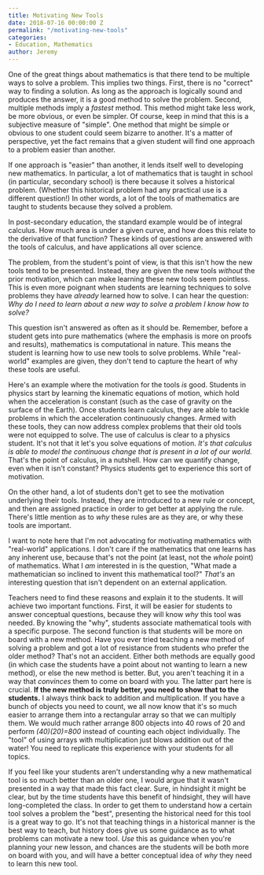 ```yaml
---
title: Motivating New Tools
date: 2018-07-16 00:00:00 Z
permalink: "/motivating-new-tools"
categories:
- Education, Mathematics
author: Jeremy
---
```


One of the great things about mathematics is that there tend to be multiple ways to solve a problem. This implies two things. First, there is no "correct" way to finding a solution. As long as the approach is logically sound and produces the answer, it is a good method to solve the problem. Second, multiple methods imply a *fastest* method. This method might take less work, be more obvious, or even be simpler. Of course, keep in mind that this is a subjective measure of "simple". One method that might be simple or obvious to one student could seem bizarre to another. It's a matter of perspective, yet the fact remains that a given student will find one approach to a problem easier than another.

If one approach is "easier" than another, it lends itself well to developing new mathematics. In particular, a lot of mathematics that is taught in school (in particular, secondary school) is there because it solves a historical problem. (Whether this historical problem had any practical use is a different question!) In other words, a lot of the tools of mathematics are taught to students because they solved a problem.

In post-secondary education, the standard example would be of integral calculus. How much area is under a given curve, and how does this relate to the derivative of that function? These kinds of questions are answered with the tools of calculus, and have applications all over science.

The problem, from the student's point of view, is that this isn't how the new tools tend to be presented. Instead, they are given the new tools *without* the prior motivation, which can make learning these new tools seem pointless. This is even more poignant when students are learning techniques to solve problems they have *already* learned how to solve. I can hear the question: *Why do I need to learn about a new way to solve a problem I know how to solve?*

This question isn't answered as often as it should be. Remember, before a student gets into pure mathematics (where the emphasis is more on proofs and results), mathematics is computational in nature. This means the student is learning how to use new tools to solve problems. While "real-world" examples are given, they don't tend to capture the heart of why these tools are useful.

Here's an example where the motivation for the tools *is* good. Students in physics start by learning the kinematic equations of motion, which hold when the acceleration is constant (such as the case of gravity on the surface of the Earth). Once students learn calculus, they are able to tackle problems in which the acceleration continuously changes. Armed with these tools, they can now address complex problems that their old tools were not equipped to solve. The use of calculus is clear to a physics student. It's not that it let's you solve equations of motion. *It's that calculus is able to model the continuous change that is present in a lot of our world.* That's the point of calculus, in a nutshell. How can we quantify change, even when it isn't constant? Physics students get to experience this sort of motivation.

On the other hand, a lot of students don't get to see the motivation underlying their tools. Instead, they are introduced to a new rule or concept, and then  are assigned practice in order to get better at applying the rule. There's little mention as to *why* these rules are as they are, or why these tools are important.

I want to note here that I'm not advocating for motivating mathematics with "real-world" applications. I don't care if the mathematics that one learns has any inherent use, because that's not the point (at least, not the *whole* point) of mathematics. What I *am* interested in is the question, "What made a mathematician so inclined to invent this mathematical tool?" *That's* an interesting question that isn't dependent on an external application.

Teachers need to find these reasons and explain it to the students. It will achieve two important functions. First, it will be easier for students to answer conceptual questions, because they will know *why* this tool was needed. By knowing the "why", students associate mathematical tools with a specific purpose. The second function is that students will be more on board with a new method. Have you ever tried teaching a new method of solving a problem and got a lot of resistance from students who prefer the older method? That's not an accident. Either both methods are equally good (in which case the students have a point about not wanting to learn a new method), or else the new method is better. But, you aren't teaching it in a way that *convinces* them to come on board with you. The latter part here is crucial. **If the new method is truly better, you need to show that to the students.** I always think back to addition and multiplication. If you have a bunch of objects you need to count, we all now know that it's so much easier to arrange them into a rectangular array so that we can multiply them. We would much rather arrange 800 objects into 40 rows of 20 and perform *(40)(20)=800* instead of counting each object individually. The "tool" of using arrays with multiplication just blows addition out of the water! You need to replicate this experience with your students for all topics.

If you feel like your students aren't understanding why a new mathematical tool is so much better than an older one, I would argue that it wasn't presented in a way that made this fact clear. Sure, in hindsight it might be clear, but by the time students have this benefit of hindsight, they will have long-completed the class. In order to get them to understand how a certain tool solves a problem the "best", presenting the historical need for this tool is a great way to go. It's not that teaching things in a historical manner is the best way to teach, but history does give us some guidance as to what problems can motivate a new tool. *Use* this as guidance when you're planning your new lesson, and chances are the students will be both more on board with you, and will have a better conceptual idea of *why* they need to learn this new tool.
